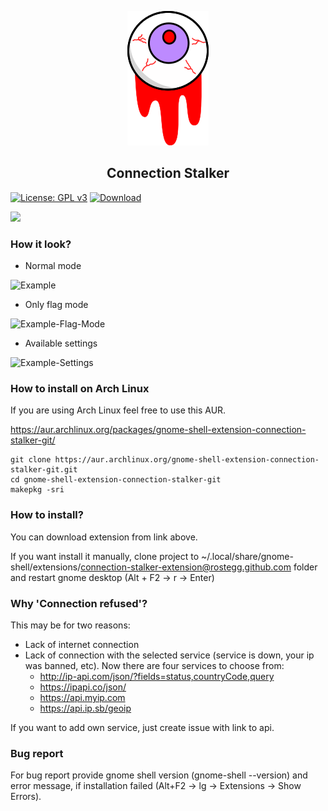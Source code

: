 <p align="center">
  <img src="https://raw.githubusercontent.com/jeansouza/connection-stalker/master/the-vicious-eye.png" alt="Wow" width="130"/>
</p>

<h2 align="center">Connection Stalker</h2>

[![License: GPL v3](https://img.shields.io/badge/License-GPLv3-blue.svg)](https://github.com/jeansouza/connection-stalker/blob/master/LICENSE)
[![Download](https://img.shields.io/static/v1.svg?label=Shell:&message=3.26-3.32&color=orange)](https://extensions.gnome.org/extension/1677/connection-stalker/)

[<img src="https://github.com/JasonLG1979/gnome-shell-extensions-mediaplayer/blob/master/data/get-it-on-ego.svg?sanitize=true" height="100">](https://extensions.gnome.org/extension/2362/connection-stalker/)

<h3>How it look?</h3>

* Normal mode 

![Example](../assets/example.png)

* Only flag mode

![Example-Flag-Mode](../assets/example-only-flag.png)

* Available settings

![Example-Settings](../assets/settings.png)

<h3>How to install on Arch Linux</h3>

If you are using Arch Linux feel free to use this AUR.

https://aur.archlinux.org/packages/gnome-shell-extension-connection-stalker-git/

```
git clone https://aur.archlinux.org/gnome-shell-extension-connection-stalker-git.git
cd gnome-shell-extension-connection-stalker-git
makepkg -sri
```

<h3>How to install?</h3>

You can download extension from link above.

If you want install it manually, clone project to ~/.local/share/gnome-shell/extensions/connection-stalker-extension@rostegg.github.com folder and restart gnome desktop (Alt + F2 -> r -> Enter)

<h3>Why 'Connection refused'?</h3>

This may be for two reasons:
* Lack of internet connection  
* Lack of connection with the selected service (service is down, your ip was banned, etc). Now there are four services to choose from:  
  - http://ip-api.com/json/?fields=status,countryCode,query  
  - https://ipapi.co/json/  
  - https://api.myip.com  
  - https://api.ip.sb/geoip   

If you want to add own service, just create issue with link to api.

<h3>Bug report</h3>
For bug report provide gnome shell version (gnome-shell --version) and error message, if installation failed (Alt+F2 -> lg -> Extensions -> Show Errors).
